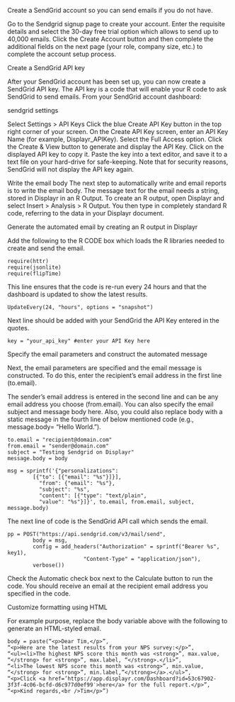 Create a SendGrid account so you can send emails if you do not have.

Go to the Sendgrid signup page to create your account. 
Enter the requisite details and select the 30-day free trial option which allows to send up to 40,000 emails.
Click the Create Account button and then complete the additional fields on the next page (your role, company size, etc.) to complete the account setup process.


Create a SendGrid API key

After your SendGrid account has been set up, you can now create a SendGrid API key. The API key is a code that will enable your R code to ask SendGrid to send emails. From your SendGrid account dashboard:

sendgrid settings

Select Settings > API Keys
Click the blue Create API Key button in the top right corner of your screen.
On the Create API Key screen, enter an API Key Name (for example, Displayr_APIKey).
Select the Full Access option.
Click the Create & View button to generate and display the API Key.
Click on the displayed API key to copy it.
Paste the key into a text editor, and save it to a text file on your hard-drive for safe-keeping. Note that for security reasons, SendGrid will not display the API key again.


Write the email body
The next step to automatically write and email reports is to write the email body. The message text for the email needs a string, stored in Displayr in an R Output. To create an R output, open Displayr and select Insert > Analysis > R Output. You then type in completely standard R code, referring to the data in your Displayr document.


Generate the automated email by creating an R output in Displayr

Add the following to the R CODE box which loads the R libraries needed to create and send the email.

	require(httr)
	require(jsonlite)
	require(flipTime)

This line ensures that the code is re-run every 24 hours and that the dashboard is updated to show the latest results.

	UpdateEvery(24, "hours", options = "snapshot")

Next line should be added with your SendGrid the API Key entered in the quotes.

	key = "your_api_key" #enter your API Key here

Specify the email parameters and construct the automated message

Next, the email parameters are specified and the email message is constructed. 
To do this, enter the recipient’s email address in the first line (to.email). 

The sender’s email address is entered in the second line and can be any email address you choose (from.email). You can also specify the email subject and message body here. 
Also, you could also replace body with a static message in the fourth line of below mentioned code (e.g., message.body= “Hello World.”).

	to.email = "recipient@domain.com"
	from.email = "sender@domain.com"
	subject = "Testing Sendgrid on Displayr"
	message.body = body
	 
	msg = sprintf('{"personalizations":
	        [{"to": [{"email": "%s"}]}],
	          "from": {"email": "%s"},
	          "subject": "%s",
	          "content": [{"type": "text/plain",
	          "value": "%s"}]}', to.email, from.email, subject, message.body)

The next line of code is the SendGrid API call which sends the email.

	pp = POST("https://api.sendgrid.com/v3/mail/send",
	        body = msg,
	        config = add_headers("Authorization" = sprintf("Bearer %s", key1),
	                        "Content-Type" = "application/json"),
	        verbose())

Check the Automatic check box next to the  Calculate button to run the code. You should receive an email at the recipient email address you specified in the code.

Customize formatting using HTML 

For example purpose, replace the body variable above with the following to generate an HTML-styled email.

	body = paste(“<p>Dear Tim,</p>”,
	“<p>Here are the latest results from your NPS survey:</p>”,
	“<ul><li>The highest NPS score this month was <strong>”, max.value, “</strong> for <strong>”, max.label, “</strong>.</li>”,
	“<li>The lowest NPS score this month was <strong>”, min.value, “</strong> for <strong>”, min.label,”</strong></a>.</ul>”,
	“<p>Click <a href=’https://app.displayr.com/Dashboard?id=53c67902-3f3f-4c06-bcfd-d6c977d0ef99′>here</a> for the full report.</p>”,
	“<p>Kind regards,<br />Tim</p>”)